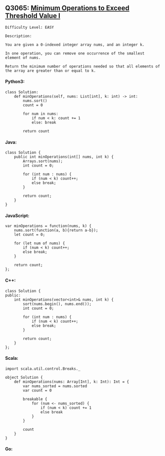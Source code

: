 ## Q3065: [Minimum Operations to Exceed Threshold Value I](https://leetcode.com/problems/minimum-operations-to-exceed-threshold-value-i/)

```
Difficulty Level: EASY
```

```
Description:

You are given a 0-indexed integer array nums, and an integer k.

In one operation, you can remove one occurrence of the smallest element of nums.

Return the minimum number of operations needed so that all elements of the array are greater than or equal to k.
```

#### Python3:

```
class Solution:
    def minOperations(self, nums: List[int], k: int) -> int:
        nums.sort()
        count = 0

        for num in nums:
            if num < k: count += 1
            else: break

        return count
```

#### Java:

```
class Solution {
    public int minOperations(int[] nums, int k) {
        Arrays.sort(nums);
        int count = 0;

        for (int num : nums) {
            if (num < k) count++;
            else break;
        }

        return count;
    }
}
```

#### JavaScript:

```
var minOperations = function(nums, k) {
    nums.sort(function(a, b){return a-b});
    let count = 0;

    for (let num of nums) {
        if (num < k) count++;
        else break;
    }

    return count;
};
```

#### C++:

```
class Solution {
public:
    int minOperations(vector<int>& nums, int k) {
        sort(nums.begin(), nums.end());
        int count = 0;

        for (int num : nums) {
            if (num < k) count++;
            else break;
        }

        return count;
    }
};
```

#### Scala:

```
import scala.util.control.Breaks._

object Solution {
    def minOperations(nums: Array[Int], k: Int): Int = {
        var nums_sorted = nums.sorted
        var count = 0

        breakable {
            for (num <- nums_sorted) {
                if (num < k) count += 1
                else break
            }
        }

        count
    }
}
```

#### Go:

```

```